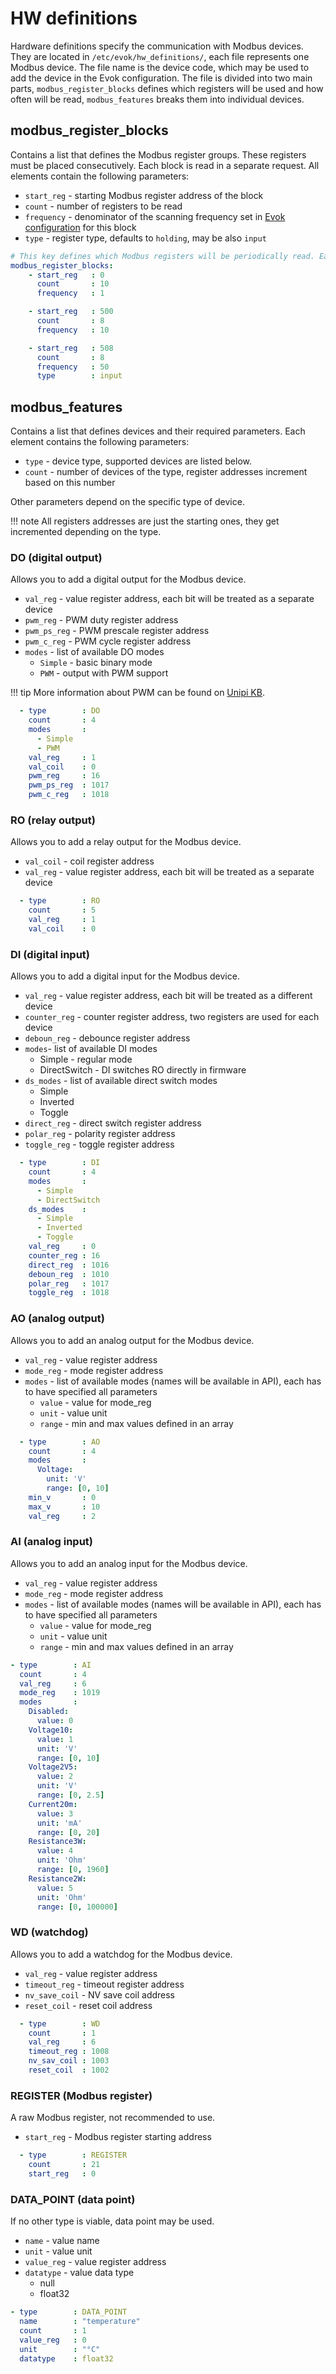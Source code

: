 # HW definitions

Hardware definitions specify the communication with Modbus devices. They are located in `/etc/evok/hw_definitions/`, each file represents one Modbus device. The file name is the device code, which may be used to add the device in the Evok configuration. The file is divided into two main parts, `modbus_register_blocks` defines which registers will be used and how often will be read, `modbus_features` breaks them into individual devices.

## modbus_register_blocks

Contains a list that defines the Modbus register groups. These registers must be placed consecutively. Each block is read in a separate request. All elements contain the following parameters:

- `start_reg` - starting Modbus register address of the block
- `count` - number of registers to be read
- `frequency` - denominator of the scanning frequency set in [Evok configuration](./evok_configuration.md#modbustcp-modbusrtu) for this block
- `type` - register type, defaults to `holding`, may be also `input`

```yaml title="Example"
# This key defines which Modbus registers will be periodically read. Each block (also sometimes referred to as "group") is read once every ["frequency"] read cycles.
modbus_register_blocks:
    - start_reg   : 0
      count       : 10
      frequency   : 1

    - start_reg   : 500
      count       : 8
      frequency   : 10

    - start_reg   : 508
      count       : 8
      frequency   : 50
      type        : input
```

## modbus_features

Contains a list that defines devices and their required parameters. Each element contains the following parameters:

- `type` - device type, supported devices are listed below.
- `count` - number of devices of the type, register addresses increment based on this number

Other parameters depend on the specific type of device.

!!! note
    All registers addresses are just the starting ones, they get incremented depending on the type.

### DO (digital output)

Allows you to add a digital output for the Modbus device.

- `val_reg` - value register address, each bit will be treated as a separate device
- `pwm_reg` - PWM duty register address
- `pwm_ps_reg` - PWM prescale register address
- `pwm_c_reg` - PWM cycle register address
- `modes` - list of available DO modes
    - `Simple` - basic binary mode
    - `PWM` - output with PWM support

!!! tip
    More information about PWM can be found on [Unipi KB](https://kb.unipi.technology/en:sw:01-mervis:advanced-modes-of-digital-outputs-hidden).

```yaml title="Example"
  - type        : DO
    count       : 4
    modes       :
      - Simple
      - PWM
    val_reg     : 1
    val_coil    : 0
    pwm_reg     : 16
    pwm_ps_reg  : 1017
    pwm_c_reg   : 1018
```

### RO (relay output)

Allows you to add a relay output for the Modbus device.

- `val_coil` - coil register address
- `val_reg` - value register address, each bit will be treated as a separate device

```yaml title="Example"
  - type        : RO
    count       : 5
    val_reg     : 1
    val_coil    : 0
```

### DI (digital input)

Allows you to add a digital input for the Modbus device.

- `val_reg` - value register address, each bit will be treated as a different device
- `counter_reg` - counter register address, two registers are used for each device
- `deboun_reg` - debounce register address
- `modes`- list of available DI modes
    - Simple - regular mode
    - DirectSwitch - DI switches RO directly in firmware
- `ds_modes` - list of available direct switch modes
    - Simple
    - Inverted
    - Toggle
- `direct_reg` - direct switch register address
- `polar_reg` - polarity register address
- `toggle_reg` - toggle register address

```yaml title="Example"
  - type        : DI
    count       : 4
    modes       :
      - Simple
      - DirectSwitch
    ds_modes    :
      - Simple
      - Inverted
      - Toggle
    val_reg     : 0
    counter_reg : 16
    direct_reg  : 1016
    deboun_reg  : 1010
    polar_reg   : 1017
    toggle_reg  : 1018
```

### AO (analog output)

Allows you to add an analog output for the Modbus device.

- `val_reg` - value register address
- `mode_reg` - mode register address
- `modes` - list of available modes (names will be available in API), each has to have specified all parameters
    - `value` - value for mode_reg
    - `unit` - value unit
    - `range` - min and max values defined in an array

```yaml title="Example"
  - type        : AO
    count       : 4
    modes       :
      Voltage:
        unit: 'V'
        range: [0, 10]
    min_v       : 0
    max_v       : 10
    val_reg     : 2
```

### AI (analog input)

Allows you to add an analog input for the Modbus device.

- `val_reg` - value register address
- `mode_reg` - mode register address
- `modes` - list of available modes (names will be available in API), each has to have specified all parameters
    - `value` - value for mode_reg
    - `unit` - value unit
    - `range` - min and max values defined in an array

```yaml title="Example"
- type        : AI
  count       : 4
  val_reg     : 6
  mode_reg    : 1019
  modes       :
    Disabled:
      value: 0
    Voltage10:
      value: 1
      unit: 'V'
      range: [0, 10]
    Voltage2V5:
      value: 2
      unit: 'V'
      range: [0, 2.5]
    Current20m:
      value: 3
      unit: 'mA'
      range: [0, 20]
    Resistance3W:
      value: 4
      unit: 'Ohm'
      range: [0, 1960]
    Resistance2W:
      value: 5
      unit: 'Ohm'
      range: [0, 100000]
```

### WD (watchdog)

Allows you to add a watchdog for the Modbus device.

- `val_reg` - value register address
- `timeout_reg` - timeout register address
- `nv_save_coil` - NV save coil address
- `reset_coil` - reset coil address

```yaml title="Example"
  - type        : WD
    count       : 1
    val_reg     : 6
    timeout_reg : 1008
    nv_sav_coil : 1003
    reset_coil  : 1002
```

### REGISTER (Modbus register)

A raw Modbus register, not recommended to use.

- `start_reg` - Modbus register starting address

```yaml title="Example"
  - type        : REGISTER
    count       : 21
    start_reg   : 0
```

### DATA_POINT (data point)

If no other type is viable, data point may be used.

- `name` - value name
- `unit` - value unit
- `value_reg` - value register address
- `datatype` - value data type
    - null
    - float32

```yaml title="Example"
- type        : DATA_POINT
  name        : "temperature"
  count       : 1
  value_reg   : 0
  unit        : "°C"
  datatype    : float32
```

